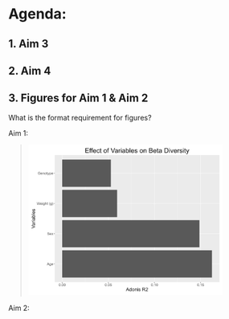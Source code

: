 # Agenda: 

## 1. Aim 3


## 2. Aim 4


## 3. Figures for Aim 1 & Aim 2

What is the format requirement for figures? 

Aim 1: 
> <img src="/R_Project/Aim1_result_bar_plot.png" height="300">

Aim 2: 

